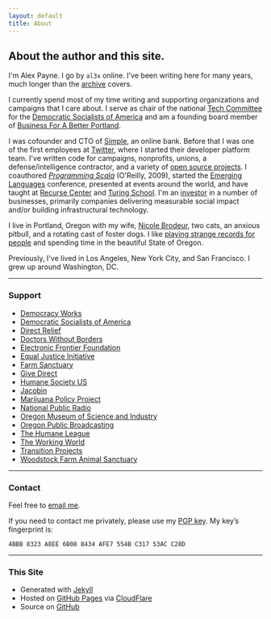 ```yaml
---
layout: default
title: About
---
```


<h2 class="intro">About the author and this site.</h2>

I'm Alex Payne. I go by `al3x` online. I've been writing here for many years, much longer than the [archive](https://al3x.net/archive.html) covers.

I currently spend most of my time writing and supporting organizations and campaigns that I care about. I serve as chair of the national [Tech Committee](http://www.dsausa.org/tech_committee) for the [Democratic Socialists of America](http://www.dsausa.org/) and am a founding board member of [Business For A Better Portland](https://www.bbpdx.org/).

I was cofounder and CTO of [Simple](https://www.simple.com/), an online bank. Before that I was one of the first employees at [Twitter](https://twitter.com/), where I started their developer platform team. I've written code for campaigns, nonprofits, unions, a defense/intelligence contractor, and a variety of [open source projects](https://github.com/al3x). I coauthored _[Programming Scala](http://shop.oreilly.com/product/0636920033073.do)_ (O'Reilly, 2009), started the [Emerging Languages](https://al3x.net/2014/09/16/thoughts-on-five-years-of-emerging-languages.html) conference, presented at events around the world, and have taught at [Recurse Center](https://www.recurse.com/) and [Turing School](http://turing.io/). I'm an [investor](https://angel.co/al3xpayne) in a number of businesses, primarily companies delivering measurable social impact and/or building infrastructural technology.

I live in Portland, Oregon with my wife, [Nicole Brodeur](http://nicoleabrodeur.com), two cats, an anxious pitbull, and a rotating cast of foster dogs. I like [playing strange records for people](https://soundcloud.com/a-l-e-x-payne) and spending time in the beautiful State of Oregon.

Previously, I've lived in Los Angeles, New York City, and San Francisco. I grew up around Washington, DC.

- - -

### Support

* [Democracy Works](http://www.democracy.works/)
* [Democratic Socialists of America](http://www.dsausa.org/)
* [Direct Relief](http://www.directrelief.org/)
* [Doctors Without Borders](http://www.doctorswithoutborders.org/)
* [Electronic Frontier Foundation](https://www.eff.org/)
* [Equal Justice Initiative](http://www.eji.org/)
* [Farm Sanctuary](http://www.farmsanctuary.org/)
* [Give Direct](https://www.givedirect.org/)
* [Humane Society US](http://www.humanesociety.org/)
* [Jacobin](https://www.jacobinmag.com/)
* [Marijuana Policy Project](http://www.mpp.org/)
* [National Public Radio](http://www.npr.org/)
* [Oregon Museum of Science and Industry](https://www.omsi.edu/)
* [Oregon Public Broadcasting](http://www.opb.org/)
* [The Humane League](http://www.thehumaneleague.com/)
* [The Working World](http://www.theworkingworld.org/)
* [Transition Projects](http://www.tprojects.org/)
* [Woodstock Farm Animal Sanctuary](http://woodstocksanctuary.org/)

- - -

### Contact

Feel free to [email me](mailto:al3x@al3x.net).

If you need to contact me privately, please use my [PGP key](/al3x.asc). My key’s fingerprint is:

    4BBB 8323 A8EE 6B08 8434 AFE7 554B C317 53AC C28D

- - -

### This Site

* Generated with [Jekyll](http://jekyllrb.com/)
* Hosted on [GitHub Pages](https://pages.github.com/) via [CloudFlare](https://www.cloudflare.com/)
* Source on [GitHub](https://github.com/al3x/al3x.net)